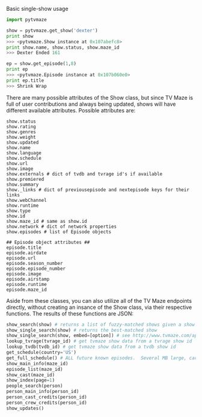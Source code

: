 Basic single-show usage

```python
import pytvmaze

show = pytvmaze.get_show('dexter')
print show
>>> <pytvmaze.Show instance at 0x107abefc8>
print show.name, show.status, show.maze_id
>>> Dexter Ended 161

ep = show.get_episode(1,8)
print ep
>>> <pytvmaze.Episode instance at 0x107b060e0>
print ep.title
>>> Shrink Wrap

```

There are many possible attributes of the Show class, but since TV Maze is full of user contributions and always being updated, shows will have different available attributes.  Possible attributes are:
```
show.status
show.rating
show.genres
show.weight
show.updated
show.name
show.language
show.schedule
show.url
show.image
show.externals # dict of tvdb and tvrage id's if available
show.premiered
show.summary
show._links # dict of previousepisode and nextepisode keys for their links
show.webChannel
show.runtime
show.type
show.id
show.maze_id # same as show.id
show.network # dict of network properties
show.episodes # list of Episode objects

## Episode object attributes ##
episode.title
episode.airdate
episode.url
episode.season_number
episode.episode_number
episode.image
episode.airstamp
episode.runtime
episode.maze_id
```


Aside from these classes, you can also utilize all of the TV Maze endpoints directly, without creating an insance of the Show class, via their respective functions.  The results of these functions are JSON:

```python
show_search(show) # returns a list of fuzzy-matched shows given a show name (string)
show_single_search(show) # returns the best-matched show
show_single_search(show, embed=[option]) # see http://www.tvmaze.com/api#embedding for embedding other information in your results
lookup_tvrage(tvrage_id) # get tvmaze show data from a tvrage show id
lookup_tvdb(tvdb_id) # get tvmaze show data from a tvdb show id
get_schedule(country='US')
get_full_schedule() # ALL future known episodes.  Several MB large, cached for 24 hours
show_main_info(maze_id)
episode_list(maze_id)
show_cast(maze_id)
show_index(page=1)
people_search(person)
person_main_info(person_id)
person_cast_credits(person_id)
person_crew_credits(person_id)
show_updates()
```
